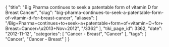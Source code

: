 {
    "title": "Big Pharma continues to seek a patentable form of vitamin D for Breast Cancer",
    "slug": "big-pharma-continues-to-seek-a-patentable-form-of-vitamin-d-for-breast-cancer",
    "aliases": [
        "/Big+Pharma+continues+to+seek+a+patentable+form+of+vitamin+D+for+Breast+Cancer+\u2013+Nov+2012",
        "/3362"
    ],
    "tiki_page_id": 3362,
    "date": "2012-11-12",
    "categories": [
        "Cancer - Breast",
        "Cancer"
    ],
    "tags": [
        "Cancer",
        "Cancer - Breast"
    ]
}